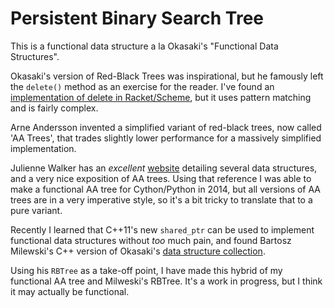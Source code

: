 
Persistent Binary Search Tree
=============================

This is a functional data structure a la Okasaki's "Functional Data Structures".

Okasaki's version of Red-Black Trees was inspirational, but he
famously left the ``delete()`` method as an exercise for the reader.
I've found an [implementation of delete in Racket/Scheme](http://matt.might.net/articles/red-black-delete/),
but it uses pattern matching and is fairly complex.

Arne Andersson invented a simplified variant of red-black trees, now
called 'AA Trees', that trades slightly lower performance for a
massively simplified implementation.

Julienne Walker has an *excellent*
[website](http://eternallyconfuzzled.com/tuts/datastructures/jsw_tut_andersson.aspx)
detailing several data structures, and a very nice exposition of AA
trees.  Using that reference I was able to make a functional AA tree
for Cython/Python in 2014, but all versions of AA trees are in a very
imperative style, so it's a bit tricky to translate that to a pure variant.

Recently I learned that C++11's new ``shared_ptr`` can be used to
implement functional data structures without *too* much pain, and
found Bartosz Milewski's C++ version of Okasaki's
[data structure collection](https://github.com/BartoszMilewski/Okasaki).

Using his ``RBTree`` as a take-off point, I have made this hybrid of
my functional AA tree and Milweski's RBTree.  It's a work in progress,
but I think it may actually be functional.

